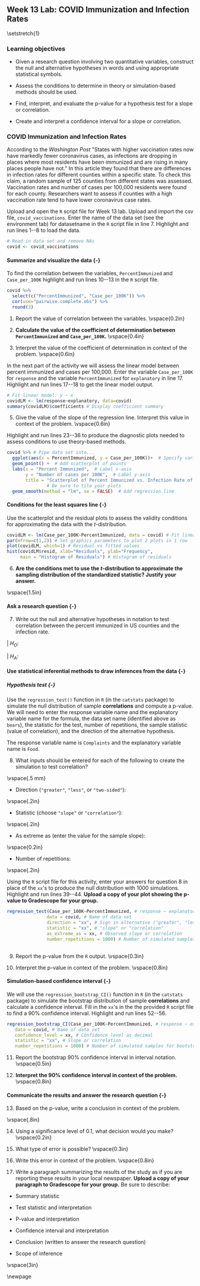 ## Week 13 Lab: COVID Immunization and Infection Rates

\setstretch{1}

### Learning objectives

* Given a research question involving two quantitative variables, construct the null and alternative hypotheses
  in words and using appropriate statistical symbols.
  
* Assess the conditions to determine in theory or simulation-based methods should be used.

* Find, interpret, and evaluate the p-value for a hypothesis test for a slope or correlation.

* Create and interpret a confidence interval for a slope or correlation.


### COVID Immunization and Infection Rates

According to the *Washington Post* "States with higher vaccination rates now have markedly fewer coronavirus cases, as infections are dropping in places where most residents have been immunized and are rising in many places people have not."  In this article they found that there are differences in infection rates for different counties within a specific state.  To check this claim, a random sample of 125 counties from different states was assessed.  Vaccination rates and number of cases per 100,000 residents were found for each county.  Researchers want to assess if counties with a high vaccination rate tend to have lower coronavirus case rates.


Upload and open the `R` script file for Week 13 lab. Upload and import the csv file, `covid_vaccinations`. Enter the name of the data set (see the environment tab) for datasetname in the `R` script file in line 7. Highlight and run lines 1--8 to load the data.


```r
# Read in data set and remove NAs
covid <- covid_vaccinations
```

#### Summarize and visualize the data {-} 

To find the correlation between the variables, `PercentImmunized` and `Case_per_100K` highlight and run lines 10--13 in the `R` script file.


```r
covid %>% 
  select(c("PercentImmunized", "Case_per_100K")) %>%
  cor(use="pairwise.complete.obs") %>%
  round(3)
```

1.  Report the value of correlation between the variables. 
\vspace{0.2in}

2. **Calculate the value of the coefficient of determination between `PercentImmunized` and `Case_per_100K`.** 
\vspace{0.4in}

3. Interpret the value of the coefficient of determination in context of the problem.
\vspace{0.6in}

In the next part of the activity we will assess the linear model between percent immunized and cases per 100,000.  Enter the variable `Case_per_100K` for `response` and the variable `PercentImmunized` for `explanatory` in line 17.  Highlight and run lines 17--18 to get the linear model output. 


```r
# Fit linear model: y ~ x
covidLM <- lm(response~explanatory, data=covid)
summary(covidLM)$coefficients # Display coefficient summary
```

5. Give the value of the slope of the regression line.  Interpret this value in context of the problem.
\vspace{0.6in}

Highlight and run lines 23--36 to produce the diagnostic plots needed to assess conditions to use theory-based methods.


```r
covid %>% # Pipe data set into...
  ggplot(aes(x = PercentImmunized, y = Case_per_100K))+  # Specify variables
  geom_point() +  # Add scatterplot of points
  labs(x = "Percent Immunized",  # Label x-axis
       y = "Number of cases per 100K",  # Label y-axis
       title = "Scatterplot of Percent Immunized vs. Infection Rate of COVID in US Counties") + 
               # Be sure to tile your plots
  geom_smooth(method = "lm", se = FALSE)  # Add regression line
```



#### Conditions for the least squares line {-}

Use the scatterplot and the residual plots to assess the validity conditions for approximating the data with the $t$-distribution.


```r
covidLM <- lm(Case_per_100K~PercentImmunized, data = covid) # Fit linear regression model
par(mfrow=c(1,2)) # Set graphics parameters to plot 2 plots in 1 row
plot(covidLM, which=1) # Residual vs fitted values
hist(covidLM$resid, xlab="Residuals", ylab="Frequency",
     main = "Histogram of Residuals") # Histogram of residuals
```

6. **Are the conditions met to use the $t$-distribution to approximate the sampling distribution of the standardized statistic? Justify your answer.**

\vspace{1.5in}

#### Ask a research question {-}

7. Write out the null and alternative hypotheses in notation to test correlation between the percent immunized in US counties and the infection rate.

|    $H_O:$

|    $H_A:$

#### Use statistical inferential methods to draw inferences from the data {-}

##### Hypothesis test {-}

Use the `regression_test()` function in `R` (in the `catstats` package) to simulate the null distribution of sample **correlations** and compute a p-value.  We will need to enter the response variable name and the explanatory variable name for the formula, the data set name (identified above as `bears`), the statistic for the test, number of repetitions, the sample statistic (value of correlation), and the direction of the alternative hypothesis.

The response variable name is `Complaints` and the explanatory variable name is `Food`.

8. What inputs should be entered for each of the following to create the simulation to test correlation?

\vspace{.5 mm}

* Direction (`"greater"`, `"less"`, or `"two-sided"`):

\vspace{.2in}

* Statistic (choose `"slope"` or `"correlation"`):

\vspace{.2in}
* As extreme as (enter the value for the sample slope):

\vspace{0.2in}

* Number of repetitions:
    
\vspace{.2in}

Using the `R` script file for this activity, enter your answers for question 8 in place of the `xx`'s to produce the null distribution with 1000 simulations.  Highlight and run lines 39--44.  **Upload a copy of your plot showing the p-value to Gradescope for your group.**


```r
regression_test(Case_per_100K~PercentImmunized, # response ~ explanatory
               data = covid, # Name of data set
               direction = "xx", # Sign in alternative ("greater", "less", "two-sided")
               statistic = "xx", # "slope" or "correlation"
               as_extreme_as = xx, # Observed slope or correlation
               number_repetitions = 1000) # Number of simulated samples for null distribution
       
```

9.  Report the p-value from the `R` output. 
\vspace{0.3in}

10. Interpret the p-value in context of the problem.
\vspace{0.8in}

#### Simulation-based confidence interval {-}

We will use the `regression_bootstrap_CI()` function in `R` (in the `catstats` package) to simulate the bootstrap distribution of sample **correlations** and calculate a confidence interval. Fill in the `xx`'s in the the provided `R` script file to find a 90\% confidence interval. Highlight and run lines 52--56. 


```r
regression_bootstrap_CI(Case_per_100K~PercentImmunized, # response ~ explanatory
   data = covid, # Name of data set
   confidence_level = xx, # Confidence level as decimal
   statistic = "xx", # Slope or correlation
   number_repetitions = 1000) # Number of simulated samples for bootstrap distribution
```
11.  Report the bootstrap 90\% confidence interval in interval notation.  
\vspace{0.5in}

12. **Interpret the 90\% confidence interval in context of the problem.**
\vspace{0.8in}
   
#### Communicate the results and answer the research question {-}

13. Based on the p-value, write a conclusion in context of the problem.

\vspace{.8in}

14. Using a significance level of 0.1, what decision would you make?
\vspace{0.2in}

15. What type of error is possible?
\vspace{0.3in}

16. Write this error in context of the problem.
\vspace{0.8in}

17. Write a paragraph summarizing the results of the study as if you are reporting these results in your local newspaper.  **Upload a copy of your paragraph to Gradescope for your group.**  Be sure to describe:

* Summary statistic

* Test statistic and interpretation

* P-value and interpretation

* Confidence interval and interpretation

* Conclusion (written to answer the research question)

* Scope of inference

\vspace{3in}

\newpage

